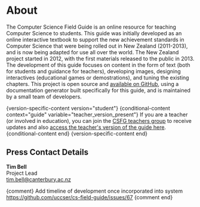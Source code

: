 # About

The Computer Science Field Guide is an online resource for teaching Computer Science to students. This guide was initially developed as an online interactive textbook to support the new achievement standards in Computer Science that were being rolled out in New Zealand (2011-2013), and is now being adapted for use all over the world. The New Zealand project started in 2012, with the first materials released to the public in 2013. The development of this guide focuses on content in the form of text (both for students and guidance for teachers), developing images, designing interactives (educational games or demostrations), and tuning the existing chapters. This project is open source and [available on GitHub](https://github.com/uccser/cs-field-guide), using a documentation generator built specifically for this guide, and is maintained by a small team of developers.

{version-specific-content version="student"}
{conditional-content context="guide" variable="teacher_version_present"}
If you are a teacher (or involved in education), you can join the [CSFG teachers group](https://groups.google.com/forum/?fromgroups#!forum/csfg-teachers) to receive updates and also [access the teacher's version of the guide here](teacher/index.html).
{conditional-content end}
{version-specific-content end}


## Press Contact Details

**Tim Bell**  
Project Lead  
[tim.bell@canterbury.ac.nz](mailto:tim.bell@canterbury.ac.nz)

{comment}
Add timeline of development once incorporated into system https://github.com/uccser/cs-field-guide/issues/67
{comment end}
